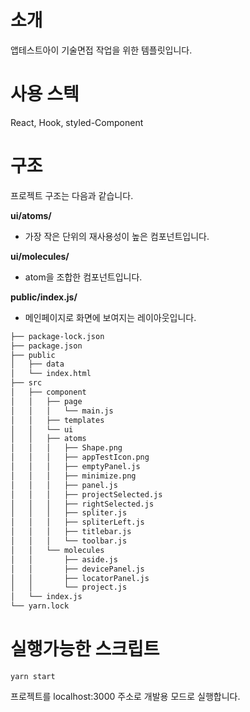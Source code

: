 # 소개

앱테스트아이 기술면접 작업을 위한 템플릿입니다.

# 사용 스텍

React, Hook, styled-Component

# 구조

프로젝트 구조는 다음과 같습니다.

**ui/atoms/**

- 가장 작은 단위의 재사용성이 높은 컴포넌트입니다.

**ui/molecules/**

- atom을 조합한 컴포넌트입니다.

**public/index.js/**

- 메인페이지로 화면에 보여지는 레이아웃입니다.

```bash
├── package-lock.json
├── package.json
├── public
│   ├── data
│   └── index.html
├── src
│   ├── component
│   │   ├── page
│   │   │   └── main.js
│   │   ├── templates
│   │   └── ui
│   │   ├── atoms
│   │   │   ├── Shape.png
│   │   │   ├── appTestIcon.png
│   │   │   ├── emptyPanel.js
│   │   │   ├── minimize.png
│   │   │   ├── panel.js
│   │   │   ├── projectSelected.js
│   │   │   ├── rightSelected.js
│   │   │   ├── spliter.js
│   │   │   ├── spliterLeft.js
│   │   │   ├── titlebar.js
│   │   │   └── toolbar.js
│   │   └── molecules
│   │       ├── aside.js
│   │       ├── devicePanel.js
│   │       ├── locatorPanel.js
│   │       └── project.js
│   └── index.js
└── yarn.lock
```

# 실행가능한 스크립트

`yarn start`

프로젝트를 localhost:3000 주소로 개발용 모드로 실행합니다.
